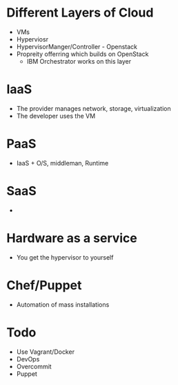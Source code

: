 Different Layers of Cloud
=========================

- VMs
- Hyperviosr
- HypervisorManger/Controller - Openstack
- Propreity offerring which builds on OpenStack
    - IBM Orchestrator works on this layer

IaaS
====
- The provider manages network, storage, virtualization
- The developer uses the VM

PaaS
====
- IaaS + O/S, middleman, Runtime

SaaS
====
-

Hardware as a service
=====================
- You get the hypervisor to yourself

Chef/Puppet
===========
- Automation of mass installations

Todo
====
- Use Vagrant/Docker
- DevOps
- Overcommit
- Puppet
